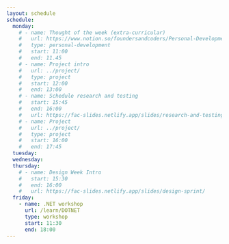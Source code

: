 ```yaml
---
layout: schedule
schedule:
  monday:
    # - name: Thought of the week (extra-curricular)
    #   url: https://www.notion.so/foundersandcoders/Personal-Development-91fe75c7e2cc4f989954108729a2c834
    #   type: personal-development
    #   start: 11:00
    #   end: 11.45
    # - name: Project intro
    #   url: ../project/
    #   type: project
    #   start: 12:00
    #   end: 13:00
    # - name: Schedule research and testing
    #   start: 15:45
    #   end: 16:00
    #   url: https://fac-slides.netlify.app/slides/research-and-testing/
    # - name: Project
    #   url: ../project/
    #   type: project
    #   start: 16:00
    #   end: 17:45
  tuesday:
  wednesday:
  thursday:
    # - name: Design Week Intro
    #   start: 15:30
    #   end: 16:00
    #   url: https://fac-slides.netlify.app/slides/design-sprint/
  friday:
    - name: .NET workshop
      url: /learn/DOTNET
      type: workshop
      start: 11:30
      end: 18:00
---
```

